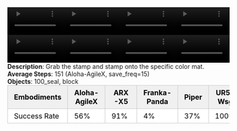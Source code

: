 <!DOCTYPE html>
<html lang="en">
<body>
    <div style="display: flex;">
        <video src="./task_video_clean/stamp_seal/aloha-agilex_head.mp4" controls loop muted autoplay style="width: 25%;"></video>
        <video src="./task_video_clean/stamp_seal/franka-panda_head.mp4" controls loop muted autoplay style="width: 25%;"></video>
        <video src="./task_video_clean/stamp_seal/ARX-X5_head.mp4" controls loop muted autoplay style="width: 25%;"></video>
        <video src="./task_video_clean/stamp_seal/ur5-wsg_head.mp4" controls loop muted autoplay style="width: 25%;"></video>
    </div>
    <div style="display: flex;">
        <video src="./task_video_clean/stamp_seal/aloha-agilex_world.mp4" controls loop muted autoplay style="width: 25%;"></video>
        <video src="./task_video_clean/stamp_seal/franka-panda_world.mp4" controls loop muted autoplay style="width: 25%;"></video>
        <video src="./task_video_clean/stamp_seal/ARX-X5_world.mp4" controls loop muted autoplay style="width: 25%;"></video>
        <video src="./task_video_clean/stamp_seal/ur5-wsg_world.mp4" controls loop muted autoplay style="width: 25%;"></video>
    </div>
    <b>Description</b>: Grab the stamp and stamp onto the specific color mat.<br>
    <b>Average Steps</b>: 151 (Aloha-AgileX, save_freq=15)<br>
    <b>Objects</b>: 100_seal, block<br>
    <table style="margin:0 auto;border-collapse:collapse;width:auto;min-width:180px;background-color:white;">
        <thead>
            <tr style="background:#f0f0f0;">
                <th style="border:1px solid #ccc;padding:6px 14px;color:black;">Embodiments</th>
                <th style="border:1px solid #ccc;padding:6px 14px;color:black;">Aloha-AgileX</th>
                <th style="border:1px solid #ccc;padding:6px 14px;color:black;">ARX-X5</th>
                <th style="border:1px solid #ccc;padding:6px 14px;color:black;">Franka-Panda</th>
                <th style="border:1px solid #ccc;padding:6px 14px;color:black;">Piper</th>
                <th style="border:1px solid #ccc;padding:6px 14px;color:black;">UR5-Wsg</th>
            </tr>
        </thead>
        <tbody>
            <tr style="background:white;">
                <td style="border:1px solid #ccc;padding:6px 14px;color:black;">Success Rate</td>
                <td style="border:1px solid #ccc;padding:6px 14px;color:black;">56%</td>
                <td style="border:1px solid #ccc;padding:6px 14px;color:black;">91%</td>
                <td style="border:1px solid #ccc;padding:6px 14px;color:black;">4%</td>
                <td style="border:1px solid #ccc;padding:6px 14px;color:black;">37%</td>
                <td style="border:1px solid #ccc;padding:6px 14px;color:black;">100%</td>
            </tr>
        </tbody>
    </table>
</body>
</html>
